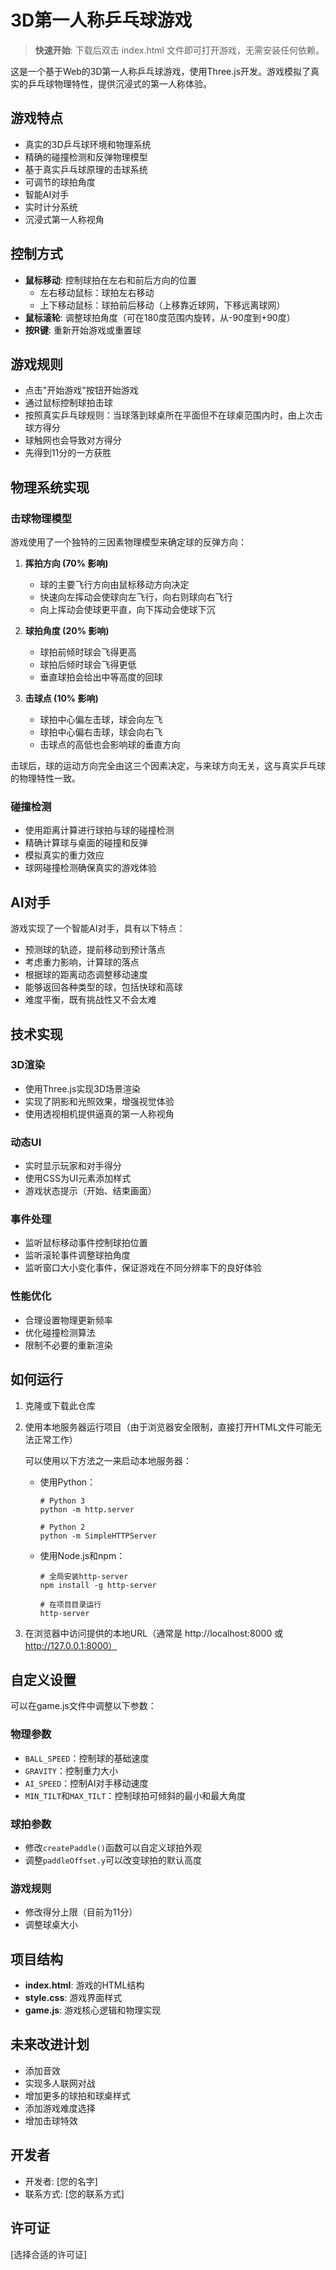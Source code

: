 # 3D第一人称乒乓球游戏

> **快速开始**: 下载后双击 index.html 文件即可打开游戏，无需安装任何依赖。

这是一个基于Web的3D第一人称乒乓球游戏，使用Three.js开发。游戏模拟了真实的乒乓球物理特性，提供沉浸式的第一人称体验。

## 游戏特点

- 真实的3D乒乓球环境和物理系统
- 精确的碰撞检测和反弹物理模型
- 基于真实乒乓球原理的击球系统
- 可调节的球拍角度
- 智能AI对手
- 实时计分系统
- 沉浸式第一人称视角

## 控制方式

- **鼠标移动**: 控制球拍在左右和前后方向的位置
  - 左右移动鼠标：球拍左右移动
  - 上下移动鼠标：球拍前后移动（上移靠近球网，下移远离球网）
- **鼠标滚轮**: 调整球拍角度（可在180度范围内旋转，从-90度到+90度）
- **按R键**: 重新开始游戏或重置球

## 游戏规则

- 点击"开始游戏"按钮开始游戏
- 通过鼠标控制球拍击球
- 按照真实乒乓球规则：当球落到球桌所在平面但不在球桌范围内时，由上次击球方得分
- 球触网也会导致对方得分
- 先得到11分的一方获胜

## 物理系统实现

### 击球物理模型

游戏使用了一个独特的三因素物理模型来确定球的反弹方向：

1. **挥拍方向 (70% 影响)**
   - 球的主要飞行方向由鼠标移动方向决定
   - 快速向左挥动会使球向左飞行，向右则球向右飞行
   - 向上挥动会使球更平直，向下挥动会使球下沉

2. **球拍角度 (20% 影响)**
   - 球拍前倾时球会飞得更高
   - 球拍后倾时球会飞得更低
   - 垂直球拍会给出中等高度的回球

3. **击球点 (10% 影响)**
   - 球拍中心偏左击球，球会向左飞
   - 球拍中心偏右击球，球会向右飞
   - 击球点的高低也会影响球的垂直方向

击球后，球的运动方向完全由这三个因素决定，与来球方向无关，这与真实乒乓球的物理特性一致。

### 碰撞检测

- 使用距离计算进行球拍与球的碰撞检测
- 精确计算球与桌面的碰撞和反弹
- 模拟真实的重力效应
- 球网碰撞检测确保真实的游戏体验

## AI对手

游戏实现了一个智能AI对手，具有以下特点：

- 预测球的轨迹，提前移动到预计落点
- 考虑重力影响，计算球的落点
- 根据球的距离动态调整移动速度
- 能够返回各种类型的球，包括快球和高球
- 难度平衡，既有挑战性又不会太难

## 技术实现

### 3D渲染

- 使用Three.js实现3D场景渲染
- 实现了阴影和光照效果，增强视觉体验
- 使用透视相机提供逼真的第一人称视角

### 动态UI

- 实时显示玩家和对手得分
- 使用CSS为UI元素添加样式
- 游戏状态提示（开始、结束画面）

### 事件处理

- 监听鼠标移动事件控制球拍位置
- 监听滚轮事件调整球拍角度
- 监听窗口大小变化事件，保证游戏在不同分辨率下的良好体验

### 性能优化

- 合理设置物理更新频率
- 优化碰撞检测算法
- 限制不必要的重新渲染

## 如何运行

1. 克隆或下载此仓库
2. 使用本地服务器运行项目（由于浏览器安全限制，直接打开HTML文件可能无法正常工作）

   可以使用以下方法之一来启动本地服务器：

   - 使用Python：
     ```
     # Python 3
     python -m http.server
     
     # Python 2
     python -m SimpleHTTPServer
     ```

   - 使用Node.js和npm：
     ```
     # 全局安装http-server
     npm install -g http-server
     
     # 在项目目录运行
     http-server
     ```

3. 在浏览器中访问提供的本地URL（通常是 http://localhost:8000 或 http://127.0.0.1:8000）

## 自定义设置

可以在game.js文件中调整以下参数：

### 物理参数
- `BALL_SPEED`：控制球的基础速度
- `GRAVITY`：控制重力大小
- `AI_SPEED`：控制AI对手移动速度
- `MIN_TILT`和`MAX_TILT`：控制球拍可倾斜的最小和最大角度

### 球拍参数
- 修改`createPaddle()`函数可以自定义球拍外观
- 调整`paddleOffset.y`可以改变球拍的默认高度

### 游戏规则
- 修改得分上限（目前为11分）
- 调整球桌大小

## 项目结构

- **index.html**: 游戏的HTML结构
- **style.css**: 游戏界面样式
- **game.js**: 游戏核心逻辑和物理实现

## 未来改进计划

- 添加音效
- 实现多人联网对战
- 增加更多的球拍和球桌样式
- 添加游戏难度选择
- 增加击球特效

## 开发者

- 开发者: [您的名字]
- 联系方式: [您的联系方式]

## 许可证

[选择合适的许可证] 